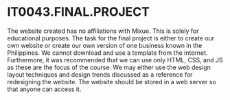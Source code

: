 # IT0043.FINAL.PROJECT
The website created has no affiliations with Mixue. This is solely for educational purposes.
The task for the final project is either to create our own website or create our own version of one business known in the Philippines.
We cannot download and use a template from the internet. Furthermore, it was recommended that we can use only HTML, CSS, and JS as these are the focus of the course.
We may either use the web design layout techniques and design trends discussed as a reference for redesigning the website.
The website should be stored in a web server so that anyone can access it.

